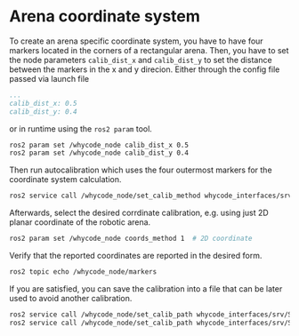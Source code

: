 # Arena coordinate system

To create an arena specific coordinate system, you have to have four markers located in the corners of a rectangular arena.
Then, you have to set the node parameters `calib_dist_x` and `calib_dist_y` to set the distance between the markers in the x and y direcion.
Either through the config file passed via launch file

```yaml
...
calib_dist_x: 0.5
calib_dist_y: 0.4
```

or in runtime using the `ros2 param` tool.

```bash
ros2 param set /whycode_node calib_dist_x 0.5
ros2 param set /whycode_node calib_dist_y 0.4
```

Then run autocalibration which uses the four outermost markers for the coordinate system calculation.

```bash
ros2 service call /whycode_node/set_calib_method whycode_interfaces/srv/SetCalibMethod "{method: 0}"  # AUTO
```

Afterwards, select the desired corrdinate calibration, e.g. using just 2D planar coordinate of the robotic arena.

```bash
ros2 param set /whycode_node coords_method 1  # 2D coordinate
```

Verify that the reported coordinates are reported in the desired form.

```bash
ros2 topic echo /whycode_node/markers
```

If you are satisfied, you can save the calibration into a file that can be later used to avoid another calibration.

```bash
ros2 service call /whycode_node/set_calib_path whycode_interfaces/srv/SetCalibPath "{action: 0, path: '<path-to-yaml>'}"  # SAVE
ros2 service call /whycode_node/set_calib_path whycode_interfaces/srv/SetCalibPath "{action: 1, path: '<path-to-yaml>'}"  # LOAD
```
